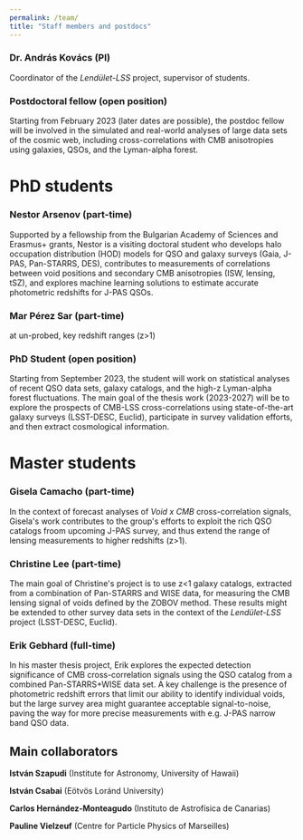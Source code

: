 ```yaml
---
permalink: /team/
title: "Staff members and postdocs"
---
```

### Dr. András Kovács (PI)
Coordinator of the _Lendület-LSS_ project, supervisor of students.

### Postdoctoral fellow (open position)
Starting from February 2023 (later dates are possible), the postdoc fellow will be involved in the simulated and real-world analyses of large data sets of the cosmic web, including cross-correlations with CMB anisotropies using galaxies, QSOs, and the Lyman-alpha forest.

# PhD students
### Nestor Arsenov (part-time)
Supported by a fellowship from the Bulgarian Academy of Sciences and Erasmus+ grants, Nestor is a visiting doctoral student who develops halo occupation distribution (HOD) models for QSO and galaxy surveys (Gaia, J-PAS, Pan-STARRS, DES), contributes to measurements of correlations between void positions and secondary CMB anisotropies (ISW, lensing, tSZ), and explores machine learning solutions to estimate accurate photometric redshifts for J-PAS QSOs.

### Mar Pérez Sar (part-time)
 at un-probed, key redshift ranges (z>1)

### PhD Student (open position)
Starting from September 2023, the student will work on statistical analyses of recent QSO data sets, galaxy catalogs, and the high-z Lyman-alpha forest fluctuations. The main goal of the thesis work (2023-2027) will be to explore the prospects of CMB-LSS cross-correlations using state-of-the-art galaxy surveys (LSST-DESC, Euclid), participate in survey validation efforts, and then extract cosmological information.

# Master students
### Gisela Camacho (part-time)
In the context of forecast analyses of _Void x CMB_ cross-correlation signals, Gisela's work contributes to the group's efforts to exploit the rich QSO catalogs froom upcoming J-PAS survey, and thus extend the range of lensing measurements to higher redshifts (z>1).

### Christine Lee (part-time)
The main goal of Christine's project is to use z<1 galaxy catalogs, extracted from a combination of Pan-STARRS and WISE data, for measuring the CMB lensing signal of voids defined by the ZOBOV method. These results might be extended to other survey data sets in the context of the _Lendület-LSS_ project (LSST-DESC, Euclid).

### Erik Gebhard (full-time)
In his master thesis project, Erik explores the expected detection significance of CMB cross-correlation signals using the QSO catalog from a combined Pan-STARRS+WISE data set. A key challenge is the presence of photometric redshift errors that limit our ability to identify individual voids, but the large survey area might guarantee acceptable signal-to-noise, paving the way for more precise measurements with e.g. J-PAS narrow band QSO data.

## Main collaborators
**István Szapudi** (Institute for Astronomy, University of Hawaii)

**István Csabai** (Eötvös Loránd University)

**Carlos Hernández-Monteagudo** (Instituto de Astrofísica de Canarias)

**Pauline Vielzeuf** (Centre for Particle Physics of Marseilles)
